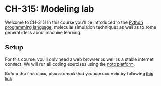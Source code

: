 # CH-315: Modeling lab

Welcome to CH-315! In this course you'll be introduced to the [Python programming language](https://www.python.org/), molecular simulation techniques as well as to some general ideas about machine learning. 

## Setup
For this course, you'll only need a web browser as well as a stable internet connect. We will run all coding exercises using the [noto platform](https://www.epfl.ch/education/educational-initiatives/cede/digitaltools/jupyter-notebooks-for-education/).

Before the first class, please check that you can use noto by following [this link]().
